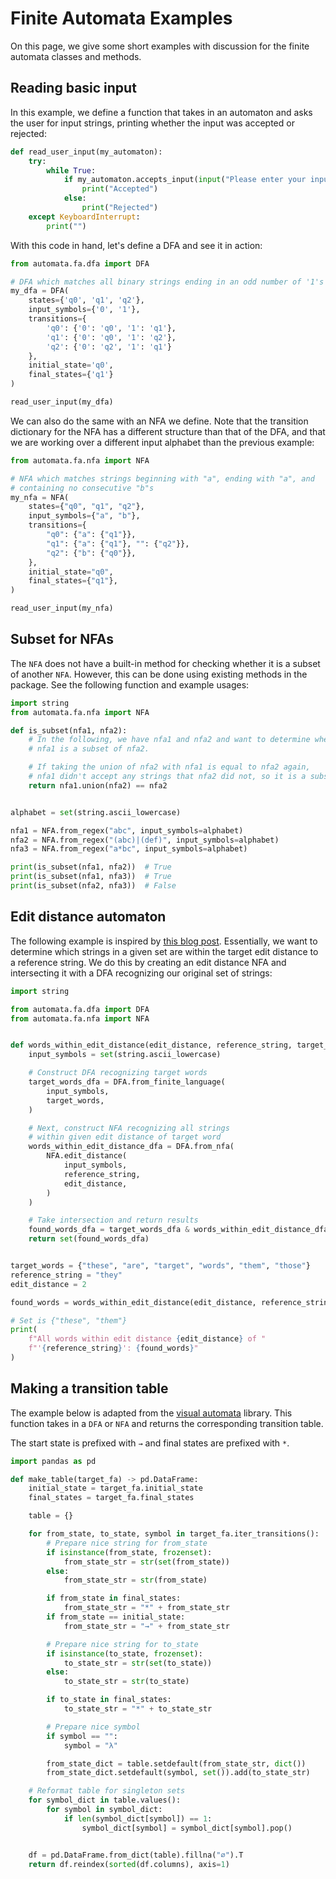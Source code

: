 # Finite Automata Examples

On this page, we give some short examples with discussion for the finite
automata classes and methods.

## Reading basic input

In this example, we define a function that takes in an automaton
and asks the user for input strings, printing whether the input was
accepted or rejected:

```python
def read_user_input(my_automaton):
    try:
        while True:
            if my_automaton.accepts_input(input("Please enter your input: ")):
                print("Accepted")
            else:
                print("Rejected")
    except KeyboardInterrupt:
        print("")
```

With this code in hand, let's define a DFA and see it in action:

```python
from automata.fa.dfa import DFA

# DFA which matches all binary strings ending in an odd number of '1's
my_dfa = DFA(
    states={'q0', 'q1', 'q2'},
    input_symbols={'0', '1'},
    transitions={
        'q0': {'0': 'q0', '1': 'q1'},
        'q1': {'0': 'q0', '1': 'q2'},
        'q2': {'0': 'q2', '1': 'q1'}
    },
    initial_state='q0',
    final_states={'q1'}
)

read_user_input(my_dfa)
```

We can also do the same with an NFA we define. Note that the
transition dictionary for the NFA has a different structure than
that of the DFA, and that we are working over a different input
alphabet than the previous example:

```python
from automata.fa.nfa import NFA

# NFA which matches strings beginning with "a", ending with "a", and
# containing no consecutive "b"s
my_nfa = NFA(
    states={"q0", "q1", "q2"},
    input_symbols={"a", "b"},
    transitions={
        "q0": {"a": {"q1"}},
        "q1": {"a": {"q1"}, "": {"q2"}},
        "q2": {"b": {"q0"}},
    },
    initial_state="q0",
    final_states={"q1"},
)

read_user_input(my_nfa)
```

## Subset for NFAs

The `NFA` does not have a built-in method for checking whether it is a subset
of another `NFA`. However, this can be done using existing methods in the
package. See the following function and example usages:

```python
import string
from automata.fa.nfa import NFA

def is_subset(nfa1, nfa2):
    # In the following, we have nfa1 and nfa2 and want to determine whether
    # nfa1 is a subset of nfa2.

    # If taking the union of nfa2 with nfa1 is equal to nfa2 again,
    # nfa1 didn't accept any strings that nfa2 did not, so it is a subset.
    return nfa1.union(nfa2) == nfa2


alphabet = set(string.ascii_lowercase)

nfa1 = NFA.from_regex("abc", input_symbols=alphabet)
nfa2 = NFA.from_regex("(abc)|(def)", input_symbols=alphabet)
nfa3 = NFA.from_regex("a*bc", input_symbols=alphabet)

print(is_subset(nfa1, nfa2))  # True
print(is_subset(nfa1, nfa3))  # True
print(is_subset(nfa2, nfa3))  # False
```

## Edit distance automaton

The following example is inspired by [this blog post][levelshtein-article].
Essentially, we want to determine which strings in a given set are within
the target edit distance to a reference string. We do this by creating an
edit distance NFA and intersecting it with a DFA recognizing our original
set of strings:

[levelshtein-article]: http://blog.notdot.net/2010/07/Damn-Cool-Algorithms-Levenshtein-Automata


```python
import string

from automata.fa.dfa import DFA
from automata.fa.nfa import NFA


def words_within_edit_distance(edit_distance, reference_string, target_words):
    input_symbols = set(string.ascii_lowercase)

    # Construct DFA recognizing target words
    target_words_dfa = DFA.from_finite_language(
        input_symbols,
        target_words,
    )

    # Next, construct NFA recognizing all strings
    # within given edit distance of target word
    words_within_edit_distance_dfa = DFA.from_nfa(
        NFA.edit_distance(
            input_symbols,
            reference_string,
            edit_distance,
        )
    )

    # Take intersection and return results
    found_words_dfa = target_words_dfa & words_within_edit_distance_dfa
    return set(found_words_dfa)


target_words = {"these", "are", "target", "words", "them", "those"}
reference_string = "they"
edit_distance = 2

found_words = words_within_edit_distance(edit_distance, reference_string, target_words)

# Set is {"these", "them"}
print(
    f"All words within edit distance {edit_distance} of "
    f"'{reference_string}': {found_words}"
)
```

## Making a transition table

The example below is adapted from the
[visual automata](https://github.com/lewiuberg/visual-automata) library.
This function takes in a `DFA` or `NFA` and returns the
corresponding transition table.

The start state is prefixed with `→` and final states are prefixed
with `*`.

```python
import pandas as pd

def make_table(target_fa) -> pd.DataFrame:
    initial_state = target_fa.initial_state
    final_states = target_fa.final_states

    table = {}

    for from_state, to_state, symbol in target_fa.iter_transitions():
        # Prepare nice string for from_state
        if isinstance(from_state, frozenset):
            from_state_str = str(set(from_state))
        else:
            from_state_str = str(from_state)

        if from_state in final_states:
            from_state_str = "*" + from_state_str
        if from_state == initial_state:
            from_state_str = "→" + from_state_str

        # Prepare nice string for to_state
        if isinstance(to_state, frozenset):
            to_state_str = str(set(to_state))
        else:
            to_state_str = str(to_state)

        if to_state in final_states:
            to_state_str = "*" + to_state_str

        # Prepare nice symbol
        if symbol == "":
            symbol = "λ"

        from_state_dict = table.setdefault(from_state_str, dict())
        from_state_dict.setdefault(symbol, set()).add(to_state_str)

    # Reformat table for singleton sets
    for symbol_dict in table.values():
        for symbol in symbol_dict:
            if len(symbol_dict[symbol]) == 1:
                symbol_dict[symbol] = symbol_dict[symbol].pop()


    df = pd.DataFrame.from_dict(table).fillna("∅").T
    return df.reindex(sorted(df.columns), axis=1)
```
